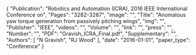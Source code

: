 {
    "Publication": "Robotics and Automation (ICRA), 2016 IEEE International Conference on",
    "Pages": "3282-3287",
    "image": "",
    "Title": "Anomalous yaw torque generation from passively pitching wings",
    "img": "",
    "Publisher": "IEEE",
    "videos": "",
    "Volume": "",
    "link": "",
    "press": "",
    "Number": "",
    "PDF": "Gravish_ICRA_Final.pdf",
    "Supplementary": "",
    "Authors": [
        "N Gravish",
        "RJ Wood"
    ],
    "date": "2016-01-01",
    "paper_type": "Conference"
}